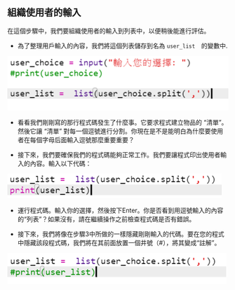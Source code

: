 ## 組織使用者的輸入 

在這個步驟中，我們要組織使用者的輸入到列表中，以便稍後能進行評估。



+ 為了整理用戶輸入的內容，我們將這個列表儲存到名為 `user_list`　的變數中.

 ![image](images/step4_1.png)

+ 看看我們剛剛寫的那行程式碼發生了什麼事。它要求程式建立物品的 “清單”。然後它讓 “清單” 對每一個逗號進行分割。你現在是不是能明白為什麼要使用者在每個字母后面輸入逗號那麼重要重要？

+ 接下來，我們要確保我們的程式碼能夠正常工作。我們要讓程式印出使用者輸入的內容。輸入以下代碼：

 ![image](images/step4_2.png)

+ 運行程式碼。輸入你的選擇，然後按下Enter。你是否看到用逗號輸入的內容的“列表”？如果沒有，請在繼續操作之前檢查程式碼是否有錯誤。

+ 接下來，我們將像在步驟3中所做的一樣隱藏剛剛輸入的代碼。要在您的程式中隱藏該段程式碼，我們將在其前面放置一個井號（#），將其變成“註解”。

 ![image](images/step4_3.png)

